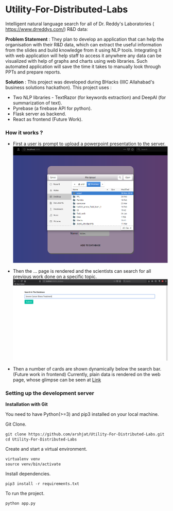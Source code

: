 # Utility-For-Distributed-Labs

Intelligent natural language search for all of Dr. Reddy's Laboratories
(​https://www.drreddys.com/​)​ R&D data:​

**Problem Statement** : They​ ​plan to develop an application that
can help the organisation with their R&D data, which can extract the useful
information from the slides and build knowledge from it using NLP tools.
Integrating it with web application will help staff to access it anywhere any data
can be visualized with help of graphs and charts using web libraries. Such
automated application will save the time it takes to manually look through PPTs
and prepare reports.

**Solution** : This project was developed during BHacks (IIIC Allahabad's business solutions hackathon). 
This project uses :
  * Two NLP libraries - TextRazor (for keywords extraction) and DeepAI (for summarization of text).
  * Pyrebase (a firebase API for python).
  * Flask server as backend.
  * React as frontend (Future Work).
  
### How it works ?

* First a user is prompt to upload a powerpoint presentation to the server.
![Uploading a slide](https://github.com/arshjat/Utility-For-Distributed-Labs/blob/master/static/images/Screenshot%20from%202019-04-09%2020-33-02.png)

* Then the ... page is rendered and the scientists can search for all previous work done on a specific topic.
![Search page](https://github.com/arshjat/Utility-For-Distributed-Labs/blob/master/static/images/Screenshot%20from%202019-04-09%2020-33-55.png)

* Then a number of cards are shown dynamically below the search bar. (Future work in frontend)
Currently, plain data is rendered on the web page, whose glimpse can be seen at [Link](https://github.com/arshjat/Utility-For-Distributed-Labs/blob/master/static/images/Screenshot%20from%202019-04-09%2020-34-09.png)

### Setting up the development server

**Installation with Git**

You need to have Python(>=3) and pip3 installed on your local machine.

Git Clone.

```
git clone https://github.com/arshjat/Utility-For-Distributed-Labs.git
cd Utility-For-Distributed-Labs
```

Create and start a virtual environment.

```
virtualenv venv
source venv/bin/activate
```

Install dependencies.

```
pip3 install -r requirements.txt
```

To run the project.

```
python app.py
```
